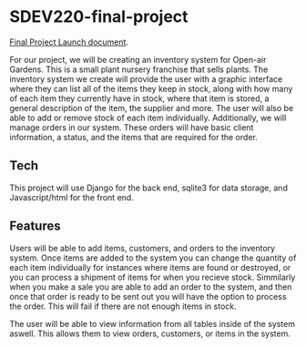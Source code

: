 # SDEV220-final-project

[Final Project Launch document](https://docs.google.com/document/d/1Z90PjYnpw-Ow5EOVVITlBRNZac2CWHlNpFsoIt7qHpE/edit).


For our project, we will be creating an inventory system for Open-air Gardens. This is a small plant nursery franchise that sells plants. The inventory system we create will provide the user with a graphic interface where they can list all of the items they keep in stock, along with how many of each item they currently have in stock, where that item is stored, a general description of the item, the supplier and more. The user will also be able to add or remove stock of each item individually. Additionally, we will manage orders in our system. These orders will have basic client information, a status, and the items that are required for the order.

## Tech
This project will use Django for the back end, sqlite3 for data storage, and Javascript/html for the front end.

## Features
Users will be able to add items, customers, and orders to the inventory system. Once items are added to the system you can change the quantity of each item individually for instances where items are found or destroyed, or you can process a shipment of items for when you recieve stock. Simmilarly when you make a sale you are able to add an order to the system, and then once that order is ready to be sent out you will have the option to process the order. This will fail if there are not enough items in stock. 

The user will be able to view information from all tables inside of the system aswell. This allows them to view orders, customers, or items in the system. 


